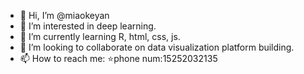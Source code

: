 - 👋 Hi, I’m @miaokeyan
- 👀 I’m interested in deep learning.
- 🌱 I’m currently learning R, html, css, js.
- 💞️ I’m looking to collaborate on data visualization platform building.
- 📫 How to reach me: ⭐phone num:15252032135

<!---
miaokeyan/miaokeyan is a ✨ special ✨ repository because its `README.md` (this file) appears on your GitHub profile.
You can click the Preview link to take a look at your changes.
--->
